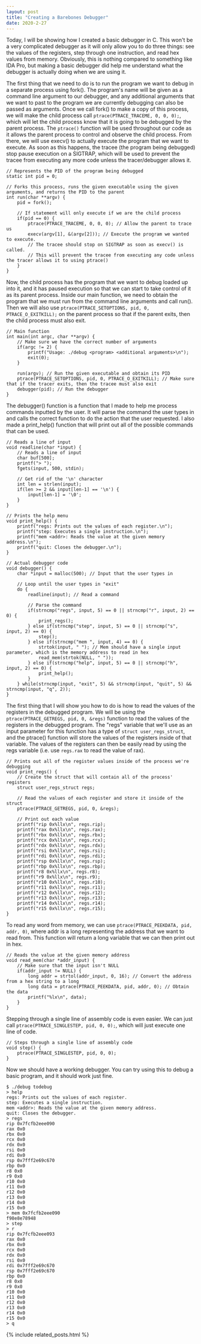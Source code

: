 ```yaml
---
layout: post
title: "Creating a Barebones Debugger"
date: 2020-2-27
---
```


Today, I will be showing how I created a basic debugger in C. This won't be a very complicated debugger as it will only allow you to do three things: see the values of the registers, step through one instruction, and read hex values from memory. Obviously, this is nothing compared to something like IDA Pro, but making a basic debugger did help me understand what the debugger is actually doing when we are using it.

The first thing that we need to do is to run the program we want to debug in a separate process using fork(). The program's name will be given as a command line argument to our debugger, and any additional arguments that we want to past to the program we are currently debugging can also be passed as arguments. Once we call fork() to make a copy of this process, we will make the child process call `ptrace(PTRACE_TRACEME, 0, 0, 0);`, which will let the child process know that it is going to be debugged by the parent process. The `ptrace()` function will be used throughout our code as it allows the parent process to control and observe the child process. From there, we will use execv() to actually execute the program that we want to execute. As soon as this happens, the tracee (the program being debugged) stop pause execution on a SIGTRAP, which will be used to prevent the tracee from executing any more code unless the tracer/debugger allows it.

```
// Represents the PID of the program being debugged
static int pid = 0;

// Forks this process, runs the given executable using the given arguments, and returns the PID to the parent
int run(char **argv) {
    pid = fork();

    // If statement will only execute if we are the child process
    if(pid == 0) {
        ptrace(PTRACE_TRACEME, 0, 0, 0); // Allow the parent to trace us
        execv(argv[1], &(argv[2])); // Execute the program we wanted to execute.
        // The tracee should stop on SIGTRAP as soon as execv() is called.
        // This will prevent the tracee from executing any code unless the tracer allows it to using ptrace()
    }
}
```

Now, the child process has the program that we want to debug loaded up into it, and it has paused execution so that we can start to take control of it as its parent process. Inside our main function, we need to obtain the program that we must run from the command line arguments and call run(). Then we will also use `ptrace(PTRACE_SETOPTIONS, pid, 0, PTRACE_O_EXITKILL);` on the parent process so that if the parent exits, then the child process must also exit.

```
// Main function
int main(int argc, char **argv) {
    // Make sure we have the correct number of arguments
    if(argc != 2) {
        printf("Usage: ./debug <program> <additional arguments>\n");
        exit(0);
    }

    run(argv); // Run the given executable and obtain its PID
    ptrace(PTRACE_SETOPTIONS, pid, 0, PTRACE_O_EXITKILL); // Make sure that if the tracer exits, then the tracee must also exit
    debugger(pid); // Run the debugger
}
```

The debugger() function is a function that I made to help me process commands inputted by the user. It will parse the command the user types in and calls the correct function to do the action that the user requested. I also made a print_help() function that will print out all of the possible commands that can be used.

```
// Reads a line of input
void readline(char *input) {
    // Reads a line of input
    char buf[500];
    printf("> ");
    fgets(input, 500, stdin);

    // Get rid of the '\n' character
    int len = strlen(input);
    if(len >= 2 && input[len-1] == '\n') {
        input[len-1] = '\0';
    }
}

// Prints the help menu
void print_help() {
    printf("regs: Prints out the values of each register.\n");
    printf("step: Executes a single instruction.\n");
    printf("mem <addr>: Reads the value at the given memory address.\n");
    printf("quit: Closes the debugger.\n");
}

// Actual debugger code
void debugger() {
    char *input = malloc(500); // Input that the user types in

    // Loop until the user types in "exit"
    do {
        readline(input); // Read a command

        // Parse the command
        if(strncmp("regs", input, 5) == 0 || strncmp("r", input, 2) == 0) {
            print_regs();
        } else if(strncmp("step", input, 5) == 0 || strncmp("s", input, 2) == 0) {
            step();
        } else if(strncmp("mem ", input, 4) == 0) {
            strtok(input, " "); // Mem should have a single input parameter, which is the memory address to read in hex
            read_mem(strtok(NULL, " "));
        } else if(strncmp("help", input, 5) == 0 || strncmp("h", input, 2) == 0) {
            print_help();
        }
    } while(strncmp(input, "exit", 5) && strncmp(input, "quit", 5) && strncmp(input, "q", 2));
}
```

The first thing that I will show you how to do is how to read the values of the registers in the debugged program. We will be using the `ptrace(PTRACE_GETREGS, pid, 0, &regs)` function to read the values of the registers in the debugged program. The "regs" variable that we'll use as an input parameter for this function has a type of `struct user_regs_struct`, and the ptrace() function will store the values of the registers inside of that variable. The values of the registers can then be easily read by using the regs variable (i.e. use `regs.rax` to read the value of rax).

```
// Prints out all of the register values inside of the process we're debugging
void print_regs() {
    // Create the struct that will contain all of the process' registers
    struct user_regs_struct regs;

    // Read the values of each register and store it inside of the struct
    ptrace(PTRACE_GETREGS, pid, 0, &regs);

    // Print out each value
    printf("rip 0x%llx\n", regs.rip);
    printf("rax 0x%llx\n", regs.rax);
    printf("rbx 0x%llx\n", regs.rbx);
    printf("rcx 0x%llx\n", regs.rcx);
    printf("rdx 0x%llx\n", regs.rdx);
    printf("rsi 0x%llx\n", regs.rsi);
    printf("rdi 0x%llx\n", regs.rdi);
    printf("rsp 0x%llx\n", regs.rsp);
    printf("rbp 0x%llx\n", regs.rbp);
    printf("r8 0x%llx\n", regs.r8);
    printf("r9 0x%llx\n", regs.r9);
    printf("r10 0x%llx\n", regs.r10);
    printf("r11 0x%llx\n", regs.r11);
    printf("r12 0x%llx\n", regs.r12);
    printf("r13 0x%llx\n", regs.r13);
    printf("r14 0x%llx\n", regs.r14);
    printf("r15 0x%llx\n", regs.r15);
}
```

To read any word from memory, we can use `ptrace(PTRACE_PEEKDATA, pid, addr, 0)`, where addr is a long representing the address that we want to read from. This function will return a long variable that we can then print out in hex.

```
// Reads the value at the given memory address
void read_mem(char *addr_input) {
    // Make sure that the input isn't NULL
    if(addr_input != NULL) {
        long addr = strtol(addr_input, 0, 16); // Convert the address from a hex string to a long
        long data = ptrace(PTRACE_PEEKDATA, pid, addr, 0); // Obtain the data
        printf("%lx\n", data);
    }
}
```

Stepping through a single line of assembly code is even easier. We can just call `ptrace(PTRACE_SINGLESTEP, pid, 0, 0);`, which will just execute one line of code.
```
// Steps through a single line of assembly code
void step() {
    ptrace(PTRACE_SINGLESTEP, pid, 0, 0);
}

```

Now we should have a working debugger. You can try using this to debug a basic program, and it should work just fine.
```
$ ./debug todebug
> help
regs: Prints out the values of each register.
step: Executes a single instruction.
mem <addr>: Reads the value at the given memory address.
quit: Closes the debugger.
> regs
rip 0x7fcfb2eee090
rax 0x0
rbx 0x0
rcx 0x0
rdx 0x0
rsi 0x0
rdi 0x0
rsp 0x7fff2e69c670
rbp 0x0
r8 0x0
r9 0x0
r10 0x0
r11 0x0
r12 0x0
r13 0x0
r14 0x0
r15 0x0
> mem 0x7fcfb2eee090
f98e8e78948
> step
> r
rip 0x7fcfb2eee093
rax 0x0
rbx 0x0
rcx 0x0
rdx 0x0
rsi 0x0
rdi 0x7fff2e69c670
rsp 0x7fff2e69c670
rbp 0x0
r8 0x0
r9 0x0
r10 0x0
r11 0x0
r12 0x0
r13 0x0
r14 0x0
r15 0x0
> q
```

{% include related_posts.html %}
